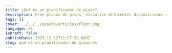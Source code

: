 ```yaml
---
title: ¿Qué es un planificador de pisos?
description: Cree planos de pisos, visualize diferentes disposiciones de muebles con diversos estilos de decoración en una plataforma fácil de usar.
tags: []
cover: ../../../assets/articles/floor.png
language: es
isDraft: false
publishDate: 2023-12-12T11:27:52.843Z
slug: qué-es-un-planificador-de-pisos-es
---
```

